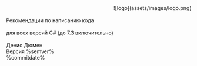 ﻿<!--
NOTE: Requires Markdown Extra. See http://michelf.ca/projects/php-markdown/extra/
 --> 

<link href="style.css" type="text/css" rel="stylesheet"></link>

<div style="text-align:right" markdown="1">
![logo](assets/images/logo.png)
</div>
<br/>
<div class="title">
Рекомендации по написанию кода
</div><br/>
<div class="subTitle">
для всех версий C# (до 7.3 включительно)
</div>
<br/>
<div class="author">
Денис Дюмен<br/>
Версия %semver%<br/>
%commitdate%
</div>